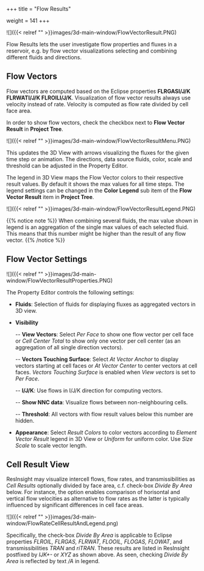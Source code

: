 +++
title = "Flow Results"

weight = 141
+++

![]({{< relref "" >}}images/3d-main-window/FlowVectorResult.PNG)

Flow Results lets the user investigate flow properties and fluxes in a reservoir, e.g. by flow vector visualizations selecting and combining different fluids and directions. 

## Flow Vectors
Flow vectors are computed based on the Eclipse properties **FLRGASI/J/K FLRWATI/J/K FLROILI/J/K**. 
Visualization of flow vector results always use velocity instead of rate. Velocity is computed as flow rate divided by cell face area.

In order to show flow vectors, check the checkbox next to **Flow Vector Result** in **Project Tree**. 

![]({{< relref "" >}}images/3d-main-window/FlowVectorResultMenu.PNG)

This updates the 3D View with arrows visualizing the fluxes for the given time step or animation. The directions, data source fluids, color, scale and threshold can be adjusted in the Property Editor.

The legend in 3D View maps the Flow Vector colors to their respective result values. By default it shows the max values for all time steps. The legend settings can be changed in the **Color Legend** sub item of the **Flow Vector Result** item in **Project Tree**.

![]({{< relref "" >}}images/3d-main-window/FlowVectorResultLegend.PNG)

{{% notice note %}}
When combining several fluids, the max value shown in legend is an aggregation of the single max values of each selected fluid. This means that this number might be higher than the result of any flow vector.
{{% /notice %}}



## Flow Vector Settings

![]({{< relref "" >}}images/3d-main-window/FlowVectorResultProperties.PNG)

The Property Editor controls the following settings:

- **Fluids**: Selection of fluids for displaying fluxes as aggregated vectors in 3D view.

- **Visibility**

  -- **View Vectors**: Select *Per Face* to show one flow vector per cell face or *Cell Center Total* to show only one vector per cell center (as an aggregation of all single direction vectors).

  -- **Vectors Touching Surface**: Select *At Vector Anchor* to display vectors starting at cell faces or *At Vector Center* to center vectors at cell faces. 
     *Vectors Touching Surface* is enabled when *View vectors* is set to *Per Face*.

  -- **I/J/K**: Use flows in I/J/K direction for computing vectors.

  -- **Show NNC data**: Visualize flows between non-neighbouring cells.

  -- **Threshold**: All vectors with flow result values below this number are hidden.

- **Appearance**: Select *Result Colors* to color vectors according to *Element Vector Result* legend in 3D View or *Uniform* for uniform color. Use *Size Scale* to scale vector length.

  
## Cell Result View
ResInsight may visualize intercell flows, flow rates, and transmissibilities as *Cell Results* optionally divided by face area, c.f. check-box *Divide By Area* below.
For instance, the option enables comparison of horisontal and vertical flow velocities as alternative to flow rates as the latter is typically influenced by significant differences in cell face areas.

![]({{< relref "" >}}images/3d-main-window/FlowRateCellResultAndLegend.png)

Specifically, the check-box *Divide By Area* is applicable to Eclipse properties *FLROIL, FLRGAS, FLRWAT, FLOOIL, FLOGAS, FLOWAT*, and transmissibilities *TRAN* and *riTRAN*.
These results are listed in ResInsight postfixed by *IJK+-* or *XYZ* as shown above. As seen, checking *Divide By Area* is reflected by text */A* in legend.  